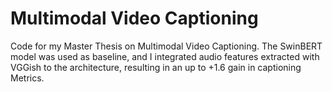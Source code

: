 # Multimodal Video Captioning
Code for my Master Thesis on Multimodal Video Captioning. 
The SwinBERT model was used as baseline, and I integrated audio features extracted with VGGish to the architecture, resulting in an up to +1.6 gain in captioning Metrics.
